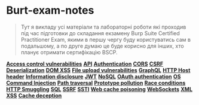 # Burt-exam-notes

>Тут я викладу усі матеріали та лабораторні роботи які проходив під час підготовки до складання екзамену Burp Suite Certified Practitioner Exam, якими в першу чергу буду користуватись сам в подальшому, а по друге думаю це буде корисно для інших, хто планує отримати сертифікацію BSCP.

**[Access control vulnerabilities](#Access-control-vulnerabilities)** 
**[API](#API)** 
**[Authentication](#Authentication)**
**[CORS](#CORS)**
**[CSRF](#CSRF)**
**[Deserialization](#Deserialization)**
**[DOM XSS](#DOM-XSS)**
**[File upload vulnerabilities](#File-uploa-vulnerabilities)**
**[GraphQL](#GraphQL)**
**[HTTP Host header](#HTTP-Host-header)**
**[Information disclosure](#Information-disclosure)**
**[JWT](#JWT)**
**[NoSQL](#NoSQL)**
**[OAuth authentication](#OAuth-authentication)**
**[OS Command Injection](#OS-Command-Injection)**
**[Path traversal](#Path-traversal)**
**[Prototype pollution](#Prototype-pollution)**
**[Race conditions](#Race-conditions)**
**[HTTP Smuggling](#HTTP-Smuggling)**
**[SQL](#SQL)**
**[SSRF](#SSRF)**
**[SSTI](#SSTI)**
**[Web cache poisoning](#Web-cache-poisoning)**
**[WebSockets](#WebSockets)**
**[XML](#XML)**
**[XSS](#XSS)**
**[Сache deception](#Сache-deception)**

